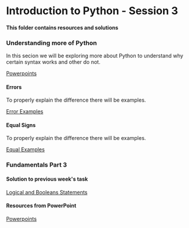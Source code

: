 # Introduction to Python - Session 3
#### This folder contains resources and solutions 

### Understanding more of Python
In this secion we will be exploring more about Python to understand why certain syntax works and other do not.

[Powerpoints](https://github.com/KeaganKozlowski/python-course/blob/main/Session%203/PowerPoints/Slides.md)
#### Errors
To properly explain the difference there will be examples.

[Error Examples](https://github.com/KeaganKozlowski/python-course/blob/main/Session%203/Types%20of%20Errors/Errors.md)
#### Equal Signs
To properly explain the difference there will be examples.

[Equal Examples](https://github.com/KeaganKozlowski/python-course/tree/main/Session%203/Equals%20Signs)
### Fundamentals Part 3
#### Solution to previous week's task
[Logical and Booleans Statements](https://github.com/KeaganKozlowski/python-course/blob/main/Session%203/Session%202%20-%20Logical%20%2B%20Boolean.py)
#### Resources from PowerPoint
[Powerpoints](https://github.com/KeaganKozlowski/python-course/tree/main/Session%203/PowerPoints/Slides.md)

